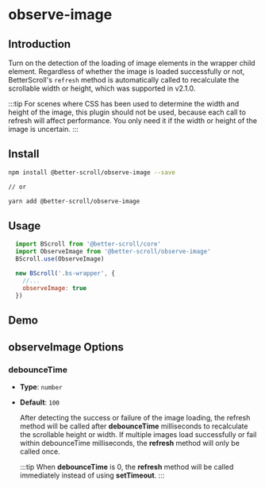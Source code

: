# observe-image

## Introduction

Turn on the detection of the loading of image elements in the wrapper child element. Regardless of whether the image is loaded successfully or not, BetterScroll's `refresh` method is automatically called to recalculate the scrollable width or height, which was supported in v2.1.0.

:::tip
For scenes where CSS has been used to determine the width and height of the image, this plugin should not be used, because each call to refresh will affect performance. You only need it if the width or height of the image is uncertain.
:::

## Install

```bash
npm install @better-scroll/observe-image --save

// or

yarn add @better-scroll/observe-image
```

## Usage

```js
  import BScroll from '@better-scroll/core'
  import ObserveImage from '@better-scroll/observe-image'
  BScroll.use(ObserveImage)

  new BScroll('.bs-wrapper', {
    //...
    observeImage: true
  })
```

## Demo

  <demo qrcode-url="observe-image/" :render-code="true">
    <template slot="code-template">
      <<< @/examples/vue/components/observe-image/default.vue?template
    </template>
    <template slot="code-script">
      <<< @/examples/vue/components/observe-image/default.vue?script
    </template>
    <template slot="code-style">
      <<< @/examples/vue/components/observe-image/default.vue?style
    </template>
    <observe-image-default slot="demo"></observe-image-default>
  </demo>

## observeImage Options

### debounceTime

  - **Type**: `number`
  - **Default**: `100`

    After detecting the success or failure of the image loading, the refresh method will be called after **debounceTime** milliseconds to recalculate the scrollable height or width. If multiple images load successfully or fail within debounceTime milliseconds, the **refresh** method will only be called once.

    :::tip
    When **debounceTime** is 0, the **refresh** method will be called immediately instead of using **setTimeout**.
    :::
